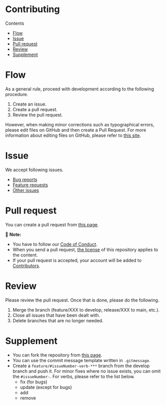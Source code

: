 <h1 align="left">Contributing</h1>

Contents
- [Flow](#flow)
- [Issue](#issue)
- [Pull request](#pull-request)
- [Review](#review)
- [Supplement](#supplement)


# Flow
As a general rule, proceed with development according to the following procedure.
1. Create an issue.
2. Create a pull request.
3. Review the pull request.

However, when making minor corrections such as typographical errors, please edit files on GitHub and then create a Pull Request. For more information about editing files on GitHub, please refer to [this site](https://docs.github.com/en/repositories/working-with-files/managing-files/editing-files).


# Issue
We accept following issues.
- [Bug reports](https://github.com/6tranov/typescript-practice/issues/new?template=bug_report.yml)
- [Feature requests](https://github.com/6tranov/typescript-practice/issues/new?template=feature_request.yml)
- [Other issues](https://github.com/6tranov/typescript-practice/issues/new?template=other.yml)


# Pull request
You can create a pull request from [this page](https://github.com/6tranov/typescript-practice/compare).

:memo: **Note:**
- You have to follow our [Code of Conduct](./CODE_OF_CONDUCT.md).
- When you send a pull request, [the license](./LICENSE) of this repository applies to the content.
- If your pull request is accepted, your account will be added to [Contributors]([Contributors](https://github.com/6tranov/typescript-practice/graphs/contributors)).


# Review
Please review the pull request. Once that is done, please do the following.
1. Merge the branch (feature/XXX to develop, release/XXX to main, etc.).
2. Close all issues that have been dealt with.
3. Delete branches that are no longer needed.


# Supplement
- You can fork the repository from [this page](https://github.com/6tranov/typescript-practice/fork).
- You can use the commit message template written in ```.gitmessage```.
- Create a ```feature/#issueNumber-verb-***``` branch from the develop branch  and push it. For minor fixes where no issue exists, you can omit the ```#issueNumber-```. For verbs, please refer to the list below.
  - fix (for bugs)
  - update (except for bugs)
  - add
  - remove